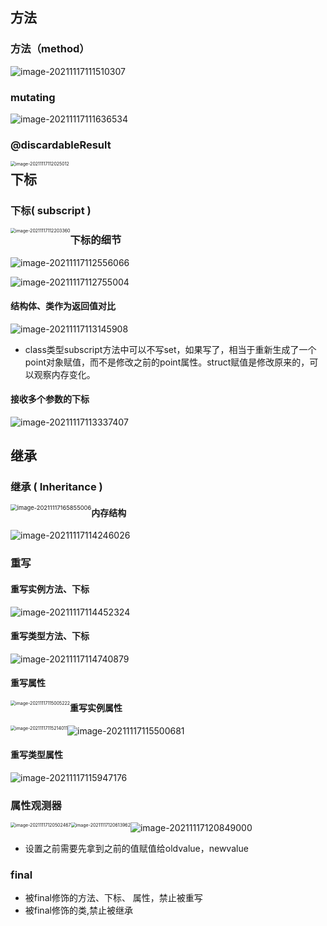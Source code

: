 ## 方法

### 方法（method）

![image-20211117111510307](images/image-20211117111510307.png)

### mutating

![image-20211117111636534](images/image-20211117111636534.png)

### @discardableResult

<img src="images/image-20211117112025012.png" alt="image-20211117112025012" style="zoom:50%;float:left" />

## 下标

### 下标( subscript )

<img src="images/image-20211117112203360.png" alt="image-20211117112203360" style="zoom:50%;float:left" />

### 下标的细节

![image-20211117112556066](images/image-20211117112556066.png)

![image-20211117112755004](images/image-20211117112755004.png)

#### 结构体、类作为返回值对比

![image-20211117113145908](images/image-20211117113145908.png)

- class类型subscript方法中可以不写set，如果写了，相当于重新生成了一个point对象赋值，而不是修改之前的point属性。struct赋值是修改原来的，可以观察内存变化。

#### 接收多个参数的下标

![image-20211117113337407](images/image-20211117113337407.png)

## 继承

### 继承 ( Inheritance )

<img src="images/image-20211117165855006.png" alt="image-20211117165855006" style="zoom: 67%; float: left;" />

#### 内存结构

![image-20211117114246026](images/image-20211117114246026.png)

### 重写

#### 重写实例方法、下标

![image-20211117114452324](images/image-20211117114452324.png)

#### 重写类型方法、下标

![image-20211117114740879](images/image-20211117114740879.png)

#### 重写属性

<img src="images/image-20211117115005222.png" alt="image-20211117115005222" style="zoom:50%;float:left" />

#### 重写实例属性

<img src="images/image-20211117115214011.png" alt="image-20211117115214011" style="zoom:50%;float:left" />

<img src="images/image-20211117115500681.png" alt="image-20211117115500681"  />

#### 重写类型属性

![image-20211117115947176](images/image-20211117115947176.png)

### 属性观测器

<img src="images/image-20211117120502467.png" alt="image-20211117120502467" style="zoom:50%;float:left" />

<img src="images/image-20211117120613962.png" alt="image-20211117120613962" style="zoom:50%;float:left" />

![image-20211117120849000](images/image-20211117120849000.png)

- 设置之前需要先拿到之前的值赋值给oldvalue，newvalue

### final

- 被final修饰的方法、下标、 属性，禁止被重写
- 被final修饰的类,禁止被继承